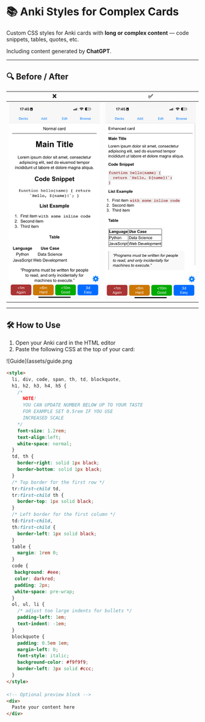 # 📚 Anki Styles for Complex Cards

Custom CSS styles for Anki cards with **long or complex content** — code snippets, tables, quotes, etc.

Including content generated by **ChatGPT**.


---

## 🔍 Before / After

|              ❌               |           ✅                |
|:----------------------------:|:--------------------------:|
| ![Before](assets/before.png) | ![After](assets/after.png) |

---

## 🛠️ How to Use

1. Open your Anki card in the HTML editor
2. Paste the following CSS at the top of your card:

![Guide](assets/guide.png

```html
<style>
  li, div, code, span, th, td, blockquote,
  h1, h2, h3, h4, h5 {
    /* 
      NOTE!
      YOU CAN UPDATE NUMBER BELOW UP TO YOUR TASTE
      FOR EXAMPLE SET 0.5rem IF YOU USE
      INCREASED SCALE
    */
    font-size: 1.2rem;
    text-align:left;
    white-space: normal;
  }
  td, th {
    border-right: solid 1px black;
    border-bottom: solid 1px black;
  }
  /* Top border for the first row */
  tr:first-child td,
  tr:first-child th {
    border-top: 1px solid black;
  }
  /* Left border for the first column */
  td:first-child,
  th:first-child {
    border-left: 1px solid black;
  }
  table {
    margin: 1rem 0;
  }
  code {
   background: #eee;
   color: darkred;
   padding: 2px;
   white-space: pre-wrap;
  }
  ol, ul, li {
    /* adjust too large indents for bullets */
    padding-left: 1em;
    text-indent: -1em;
  }
  blockquote {
    padding: 0.5em 1em;
    margin-left: 0;
    font-style: italic;
    background-color: #f9f9f9;
    border-left: 3px solid #ccc;
  }
</style>

<!-- Optional preview block -->
<div>
  Paste your content here
</div>
```
